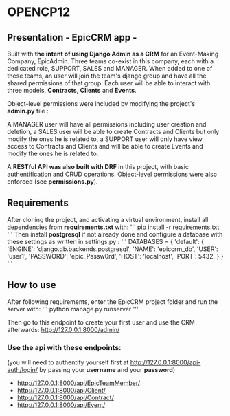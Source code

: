 # OPENCP12

## Presentation - EpicCRM app -

Built with **the intent of using Django Admin as a CRM** for an Event-Making Company,
EpicAdmin. Three teams co-exist in this company, each with a dedicated role, SUPPORT,
SALES and MANAGER. When added to one of these teams, an user will join the team's
django group and have all the shared permissions of that group.
Each user will be able to interact with three models, **Contracts**, **Clients** and **Events**.

Object-level permissions were included by modifying the project's **admin.py** file :

A MANAGER user will have all permissions including user creation and deletion, a SALES
user will be able to create Contracts and Clients but only modify the ones he is related to, a SUPPORT user will only have view access to Contracts and Clients and will
be able to create Events and modify the ones he is related to.

A **RESTful API was also built with DRF** in this project, with basic authentification and CRUD operations.
Object-level permissions were also enforced (see **permissions.py**).


## Requirements

After cloning the project, and activating a virtual environment, install all dependencies from **requirements.txt** with:
'''
pip install -r requirements.txt
'''
Then install **postgresql** if not already done and configure a database with these
settings as written in settings.py :
'''
DATABASES = {
    'default': {
        'ENGINE': 'django.db.backends.postgresql',
        'NAME': 'epiccrm_db',
        'USER': 'user1',
        'PASSWORD': 'epic_Passw0rd',
        'HOST': 'localhost',
        'PORT': 5432,
    }
}
'''

## How to use

After following requirements, enter the EpicCRM project folder and run the server with:
'''
python manage.py runserver
'''

Then go to this endpoint to create your first user and use the CRM afterwards:
http://127.0.0.1:8000/admin/

### Use the api with these endpoints:
(you will need to authentify yourself first at http://127.0.0.1:8000/api-auth/login/
by passing your **username** and your **password**)

* http://127.0.0.1:8000/api/EpicTeamMember/
* http://127.0.0.1:8000/api/Client/
* http://127.0.0.1:8000/api/Contract/
* http://127.0.0.1:8000/api/Event/



